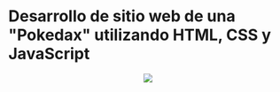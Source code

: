 # Desarrollo de sitio web de una "Pokedax" utilizando HTML, CSS y JavaScript

<div style="text-align:center">
    <img src="./screenshots/muestraDatos.png"/>
</div>

